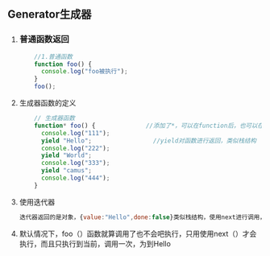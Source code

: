 ## Generator生成器

1. ### 普通函数返回

   ```js
       //1.普通函数
       function foo() {
         console.log("foo被执行");
       }
       foo();
   ```

2. 生成器函数的定义

   ```js
       // 生成器函数
       function* foo() {              //添加了*，可以在function后，也可以在函数名之前
         console.log("111");
         yield "Hello";                 //yield对函数进行返回，类似栈结构
         console.log("222");           
         yield "World";
         console.log("333");
         yield "camus";
         console.log("444");
       }
   
   ```

3. 使用迭代器

   ```js
   迭代器返回的是对象，{value:"Hello",done:false}类似栈结构，使用next进行调用，先进先出。当全都调用完后，返回done为true
   ```

4. 默认情况下，foo（）函数就算调用了也不会吧执行，只用使用next（）才会执行，而且只执行到当前，调用一次，为到Hello



